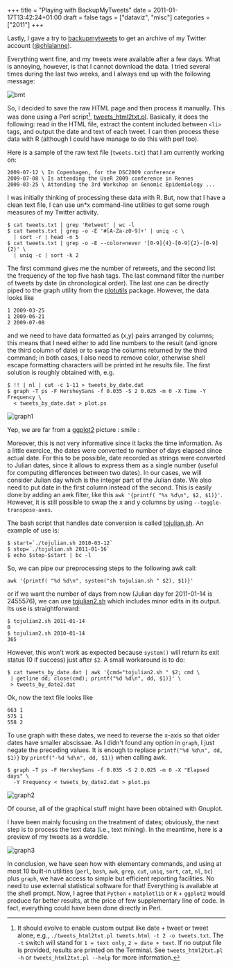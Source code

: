 +++
title = "Playing with BackupMyTweets"
date = 2011-01-17T13:42:24+01:00
draft = false
tags = ["dataviz", "misc"]
categories = ["2011"]
+++

Lastly, I gave a try to [backupmytweets](http://backupmytweets.com/) to get an archive of my Twitter account ([@chlalanne](https://twitter.com/#!/chlalanne)).

<!--more-->

Everything went fine, and my tweets were available after a few days. What is annoying, however, is that I cannot download the data. I tried several times during the last two weeks, and I always end up with the following message:

![bmt](/img/20110113183758.png)

So, I decided to save the raw HTML page and then process it manually. This was done using a Perl script[^1], <i class="fa fa-file-code-o fa-1x"></i> [tweets_html2txt.pl](http://www.aliquote.org/pub/tweets_html2txt.pl). Basically, it does the following: read in the HTML file, extract the content included between `<li>` tags, and output the date and text of each tweet. I can then process these data with R (although I could have manage to do this with perl too).

Here is a sample of the raw text file (`tweets.txt`) that I am currently working on:

```
2009-07-12 \ In Copenhagen, for the DSC2009 conference
2009-07-08 \ Is attending the UseR 2009 conference in Rennes
2009-03-25 \ Attending the 3rd Workshop on Genomic Epidemiology ...
```

I was initially thinking of processing these data with R. But, now
that I have a clean text file, I can use un*x command-line utilities
to get some rough measures of my Twitter activity.

```
$ cat tweets.txt | grep 'Retweet' | wc -l
$ cat tweets.txt | grep -o -E '#[A-Za-z0-9]+' | uniq -c \
  | sort -r | head -n 5
$ cat tweets.txt | grep -o -E --color=never '[0-9]{4}-[0-9]{2}-[0-9]{2}' \
  | uniq -c | sort -k 2
```

The first command gives me the number of retweets, and the second list the frequency of the top five hash tags. The last command filter the number of tweets by date (in chronological order). The last one can be directly piped to the graph utility from the [plotutils](http://www.gnu.org/software/plotutils/) package. However, the data looks like

```
1 2009-03-25
1 2009-06-21
2 2009-07-08
```

and we need to have data formatted as (x,y) pairs arranged by columns; this means that I need either to add line numbers to the result (and ignore the third column of date) or to swap the columns returned by the third command; in both cases, I also need to remove color, otherwise shell escape formatting characters will be printed int he results file. The first solution is roughly obtained with, e.g.

```
$ !! | nl | cut -c 1-11 > tweets_by_date.dat
$ graph -T ps -F HersheySans -f 0.035 -S 2 0.025 -m 0 -X Time -Y Frequency \
  < tweets_by_date.dat > plot.ps
```

![graph1](/img/20110117130656.png)

Yep, we are far from a [ggplot2](http://had.co.nz/ggplot2/) picture : smile :

Moreover, this is not very informative since it lacks the time information. As a little exercice, the dates were converted to number of days elapsed since actual date. For this to be possible, date recorded as strings were converted to Julian dates, since it allows to express them as a single number (useful for computing differences between two dates). In our cases, we will consider Julian day which is the integer part of the Julian date. We also need to put date in the first column instead of the second. This is easily done by adding an awk filter, like this `awk '{printf( "%s %d\n", $2, $1)}'`. However, it is still possible to swap the x and y columns by using `--toggle-transpose-axes`.

The bash script that handles date conversion is called <i class="fa fa-file-code-o fa-1x"></i> [tojulian.sh](http://www.aliquote.org/pub/tojulian.sh). An example of use is:

```
$ start=`./tojulian.sh 2010-03-12`
$ stop=`./tojulian.sh 2011-01-16`
$ echo $stop-$start | bc -l
```

So, we can pipe our preprocessing steps to the following awk call:

```
awk '{printf( "%d %d\n", system("sh tojulian.sh " $2), $1)}'
```

or if we want the number of days from now (Julian day for 2011-01-14 is 2455576), we can use <i class="fa fa-file-code-o fa-1x"></i> [tojulian2.sh](http://www.aliquote.org/pub/tojulian2.sh) which includes minor edits in its output. Its use is straightforward:

```
$ tojulian2.sh 2011-01-14
0
$ tojulian2.sh 2010-01-14
365
```

However, this won't work as expected because `system()` will return its exit status (0 if success) just after `$2`. A small workaround is to do:
 
 ```
$ cat tweets_by_date.dat | awk '{cmd="tojulian2.sh " $2; cmd \
  | getline dd; close(cmd); printf("%d %d\n", dd, $1)}' \
  > tweets_by_date2.dat 
```

Ok, now the text file looks like

```
663 1
575 1
558 2
```

To use graph with these dates, we need to reverse the x-axis so that older dates have smaller abscissae. As I didn't found any option in `graph`, I just negate the preceding values. It is enough to replace `printf("%d %d\n", dd, $1)}` by `printf("-%d %d\n", dd, $1)}` when calling awk.

```
$ graph -T ps -F HersheySans -f 0.035 -S 2 0.025 -m 0 -X "Elapsed days" \
  -Y Frequency < tweets_by_date2.dat > plot.ps
```

![graph2](/img/20110117131159.png)

Of course, all of the graphical stuff might have been obtained with Gnuplot.

I have been mainly focusing on the treatment of dates; obviously, the next step is to process the text data (i.e., text mining). In the meantime, here is a preview of my tweets as a worddle.

![graph3](/img/20110117134626.png)

In conclusion, we have seen how with elementary commands, and using at most 10 built-in utilities (`perl`, `bash`, `awk`, `grep`, `cut`, `uniq`, `sort`, `cat`, `nl`, `bc`) plus `graph`, we have access to simple but efficient reporting facilities. No need to use external statistical software for that! Everything is available at the shell prompt. Now, I agree that `Python` + `matplotlib` or `R` + `ggplot2` would produce far better results, at the price of few supplementary line of code. In fact, everything could have been done directly in Perl.

[^1]: It should evolve to enable custom output like date + tweet or tweet alone, e.g., `./tweets_html2txt.pl tweets.html -t 2 -o tweets.txt`. The `-t` switch will stand for `1 = text only`, `2 = date + text`. If no output file is provided, results are printed on the Terminal. See `tweets_html2txt.pl -h` or `tweets_html2txt.pl --help` for more information.
